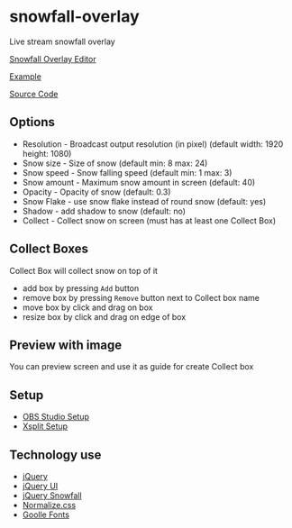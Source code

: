 # snowfall-overlay
Live stream snowfall overlay

[Snowfall Overlay Editor](https://kerlos.github.io/snowfall-overlay/)

[Example](https://kerlos.github.io/snowfall-overlay/?view&minSize=8&maxSize=24&minSpeed=1&maxSpeed=3&amount=40&collect=1&shadow=0&image=1&width=1920&height=1080&opacity=0.3)

[Source Code](https://github.com/kerlos/snowfall-overlay/tree/gh-pages)

## Options
* Resolution - Broadcast output resolution (in pixel) (default width: 1920 height: 1080)
* Snow size - Size of snow (default min: 8 max: 24)
* Snow speed - Snow falling speed (default min: 1 max: 3)
* Snow amount - Maximum snow amount in screen (default: 40)
* Opacity - Opacity of snow (default: 0.3)
* Snow Flake - use snow flake instead of round snow (default: yes)
* Shadow - add shadow to snow (default: no)
* Collect - Collect snow on screen (must has at least one Collect Box)

## Collect Boxes
Collect Box will collect snow on top of it
* add box by pressing `Add` button
* remove box by pressing `Remove` button next to Collect box name
* move box by click and drag on box
* resize box by click and drag on edge of box

## Preview with image
You can preview screen and use it as guide for create Collect box

## Setup
* [OBS Studio Setup](https://github.com/kerlos/snowfall-overlay/wiki/OBS-Setup)
* [Xsplit Setup](https://github.com/kerlos/snowfall-overlay/wiki/Xsplit-Setup)

## Technology use
* [jQuery](https://jquery.com/)
* [jQuery UI](https://jqueryui.com/)
* [jQuery Snowfall](https://github.com/loktar00/JQuery-Snowfall)
* [Normalize.css](https://necolas.github.io/normalize.css/)
* [Goolle Fonts](https://fonts.google.com/)
